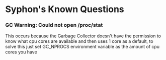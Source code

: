 # Syphon's Known Questions

### GC Warning: Could not open /proc/stat

This occurs because the Garbage Collector doesn't have the permission to know what cpu cores are available and then uses 1 core as a default, to solve this just set GC_NPROCS environment variable as the amount of cpu cores you have
